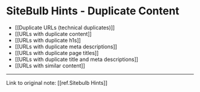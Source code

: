 # SiteBulb Hints - Duplicate Content

- [[Duplicate URLs (technical duplicates)]]
- [[URLs with duplicate content]]
- [[URLs with duplicate h1s]]
- [[URLs with duplicate meta descriptions]]
- [[URLs with duplicate page titles]]
- [[URLs with duplicate title and meta descriptions]]
- [[URLs with similar content]]

---
Link to original note: [[ref.Sitebulb Hints]]
